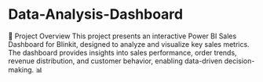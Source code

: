 # Data-Analysis-Dashboard
📌 Project Overview This project presents an interactive Power BI Sales Dashboard for Blinkit, designed to analyze and visualize key sales metrics. The dashboard provides insights into sales performance, order trends, revenue distribution, and customer behavior, enabling data-driven decision-making.  📊 
